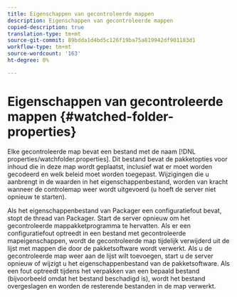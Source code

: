 ```yaml
---
title: Eigenschappen van gecontroleerde mappen
description: Eigenschappen van gecontroleerde mappen
copied-description: true
translation-type: tm+mt
source-git-commit: 89bdda1d4bd5c126f19ba75a819942df901183d1
workflow-type: tm+mt
source-wordcount: '163'
ht-degree: 0%

---
```



# Eigenschappen van gecontroleerde mappen {#watched-folder-properties}

Elke gecontroleerde map bevat een bestand met de naam [!DNL properties/watchfolder.properties]. Dit bestand bevat de pakketopties voor inhoud die in deze map wordt geplaatst, inclusief wat er moet worden gecodeerd en welk beleid moet worden toegepast. Wijzigingen die u aanbrengt in de waarden in het eigenschappenbestand, worden van kracht wanneer de controlemap weer wordt uitgevoerd (u hoeft de server niet opnieuw te starten).

Als het eigenschappenbestand van Packager een configuratiefout bevat, stopt de thread van Packager. Start de server opnieuw om het gecontroleerde mappakketprogramma te hervatten. Als er een configuratiefout optreedt in een bestand met gecontroleerde mapeigenschappen, wordt de gecontroleerde map tijdelijk verwijderd uit de lijst met mappen die door de pakketsoftware wordt verwerkt. Als u de gecontroleerde map weer aan de lijst wilt toevoegen, start u de server opnieuw of wijzigt u het eigenschappenbestand van de pakketsoftware. Als een fout optreedt tijdens het verpakken van een bepaald bestand (bijvoorbeeld omdat het bestand beschadigd is), wordt het bestand overgeslagen en worden de resterende bestanden in de map verwerkt.
